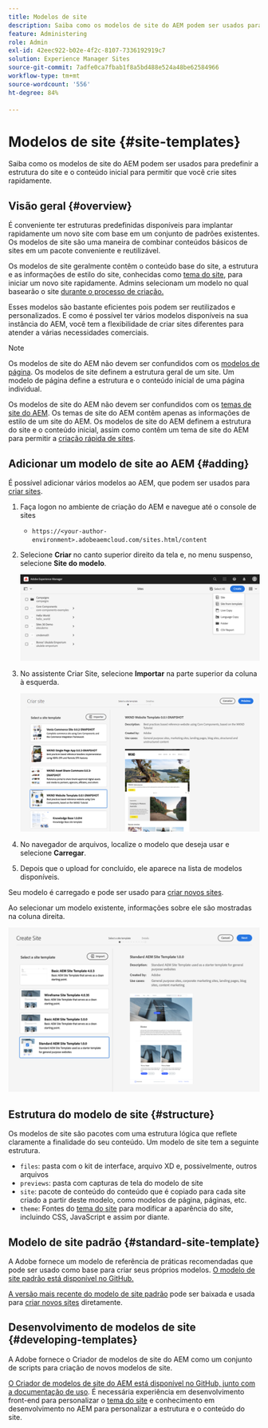 ```yaml
---
title: Modelos de site
description: Saiba como os modelos de site do AEM podem ser usados para predefinir a estrutura do site e o conteúdo inicial para permitir que você crie sites rapidamente.
feature: Administering
role: Admin
exl-id: 42eec922-b02e-4f2c-8107-7336192919c7
solution: Experience Manager Sites
source-git-commit: 7adfe0ca7fbab1f8a5bd488e524a48be62584966
workflow-type: tm+mt
source-wordcount: '556'
ht-degree: 84%

---
```


# Modelos de site {#site-templates}

Saiba como os modelos de site do AEM podem ser usados para predefinir a estrutura do site e o conteúdo inicial para permitir que você crie sites rapidamente.

## Visão geral {#overview}

É conveniente ter estruturas predefinidas disponíveis para implantar rapidamente um novo site com base em um conjunto de padrões existentes. Os modelos de site são uma maneira de combinar conteúdos básicos de sites em um pacote conveniente e reutilizável.

Os modelos de site geralmente contêm o conteúdo base do site, a estrutura e as informações de estilo do site, conhecidas como [tema do site](site-themes.md), para iniciar um novo site rapidamente. Admins selecionam um modelo no qual basearão o site [durante o processo de criação.](create-site.md)

Esses modelos são bastante eficientes pois podem ser reutilizados e personalizados. E como é possível ter vários modelos disponíveis na sua instância do AEM, você tem a flexibilidade de criar sites diferentes para atender a várias necessidades comerciais.

>[!NOTE]
>
>Os modelos de site do AEM não devem ser confundidos com os [modelos de página](/help/sites-cloud/authoring/page-editor/templates.md). Os modelos de site definem a estrutura geral de um site. Um modelo de página define a estrutura e o conteúdo inicial de uma página individual.
>
>Os modelos de site do AEM não devem ser confundidos com os [temas de site do AEM](site-themes.md). Os temas de site do AEM contêm apenas as informações de estilo de um site do AEM. Os modelos de site do AEM definem a estrutura do site e o conteúdo inicial, assim como contêm um tema de site do AEM para permitir a [criação rápida de sites](create-site.md).

## Adicionar um modelo de site ao AEM {#adding}

É possível adicionar vários modelos ao AEM, que podem ser usados para [criar sites](create-site.md).

1. Faça logon no ambiente de criação do AEM e navegue até o console de sites

   * `https://<your-author-environment>.adobeaemcloud.com/sites.html/content`

1. Selecione **Criar** no canto superior direito da tela e, no menu suspenso, selecione **Site do modelo**.

   ![Criação de um site a partir de um modelo](../assets/create-site-from-template.png)

1. No assistente Criar Site, selecione **Importar** na parte superior da coluna à esquerda.

   ![Assistente de criação de site](../assets/site-creation-wizard.png)

1. No navegador de arquivos, localize o modelo que deseja usar e selecione **Carregar**.

1. Depois que o upload for concluído, ele aparece na lista de modelos disponíveis.

Seu modelo é carregado e pode ser usado para [criar novos sites](create-site.md).

Ao selecionar um modelo existente, informações sobre ele são mostradas na coluna direita.

![Selecione um modelo](../assets/select-site-template.png)

## Estrutura do modelo de site {#structure}

Os modelos de site são pacotes com uma estrutura lógica que reflete claramente a finalidade do seu conteúdo. Um modelo de site tem a seguinte estrutura.

* `files`: pasta com o kit de interface, arquivo XD e, possivelmente, outros arquivos
* `previews`: pasta com capturas de tela do modelo de site
* `site`: pacote de conteúdo do conteúdo que é copiado para cada site criado a partir deste modelo, como modelos de página, páginas, etc.
* `theme`: Fontes do [tema do site](site-themes.md) para modificar a aparência do site, incluindo CSS, JavaScript e assim por diante.

## Modelo de site padrão {#standard-site-template}

A Adobe fornece um modelo de referência de práticas recomendadas que pode ser usado como base para criar seus próprios modelos. [O modelo de site padrão está disponível no GitHub.](https://github.com/adobe/aem-site-template-standard)

[A versão mais recente do modelo de site padrão](https://github.com/adobe/aem-site-template-standard/releases) pode ser baixada e usada para [criar novos sites](create-site.md) diretamente.

## Desenvolvimento de modelos de site {#developing-templates}

A Adobe fornece o Criador de modelos de site do AEM como um conjunto de scripts para criação de novos modelos de site.

[O Criador de modelos de site do AEM está disponível no GitHub, junto com a documentação de uso](https://github.com/adobe/aem-site-template-builder). É necessária experiência em desenvolvimento front-end para personalizar o [tema do site](site-themes.md) e conhecimento em desenvolvimento no AEM para personalizar a estrutura e o conteúdo do site.
